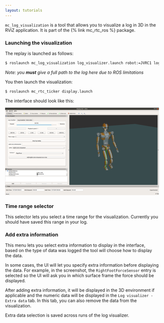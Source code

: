 ```yaml
---
layout: tutorials
---
```


`mc_log_visualization` is a tool that allows you to visualize a log in 3D in the RViZ application. It is part of the {% link mc_rtc_ros %} package.

### Launching the visualization

The replay is launched as follows:

```bash
$ roslaunch mc_log_visualization log_visualizer.launch robot:=JVRC1 log:=/tmp/mc-control-MyController-latest.bin
```

<em>Note: you <strong>must</strong> give a full path to the log here due to ROS limitations</em>

You then launch the visualization:

```bash
$ roslaunch mc_rtc_ticker display.launch
```

The interface should look like this:

<img src="img/mc_log_visualization.png" alt="mc_log_visualization in action" class="img-fluid" />

### Time range selector

This selector lets you select a time range for the visualization. Currently you should have saved this range in your log.

### Add extra information

This menu lets you select extra information to display in the interface, based on the type of data was logged the tool will choose how to display the data.

In some cases, the UI will let you specify extra information before displaying the data. For example, in the screenshot, the `RightFootForceSensor` entry is selected so the UI will ask you in which surface frame the force should be displayed.

After adding extra information, it will be displayed in the 3D environment if applicable and the numeric data will be displayed in the `Log visualizer - Extra data` tab. In this tab, you can also remove the data from the visualization.

Extra data selection is saved across runs of the log visualizer.
